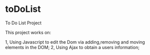 # toDoList
To Do List Project

This project works on:

1, Using Javascript to edit the Dom via adding,removing and moving elements in the DOM;
2, Using Ajax to obtain a users information;
